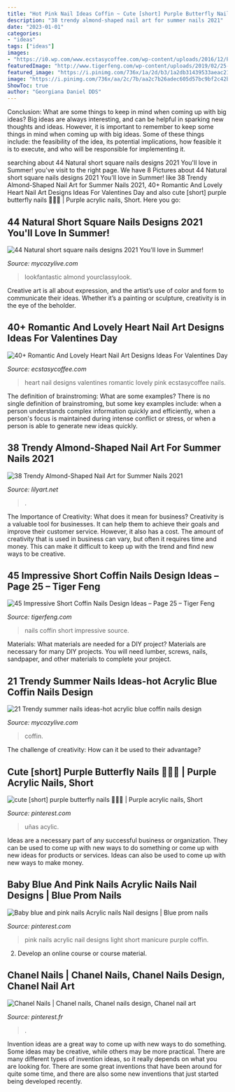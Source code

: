 ```yaml
---
title: "Hot Pink Nail Ideas Coffin ~ Cute [short] Purple Butterfly Nails 🥺🦋💜"
description: "38 trendy almond-shaped nail art for summer nails 2021"
date: "2023-01-01"
categories:
- "ideas"
tags: ["ideas"]
images:
- "https://i0.wp.com/www.ecstasycoffee.com/wp-content/uploads/2016/12/Pastel-Pink-Glitter-Nails-With-A-White-Heart-On-Top.jpg?resize=600%2C505"
featuredImage: "http://www.tigerfeng.com/wp-content/uploads/2019/02/25-Short-Coffin-Nails.jpg"
featured_image: "https://i.pinimg.com/736x/1a/2d/b3/1a2db31439533aeac215fef04824dd94.jpg"
image: "https://i.pinimg.com/736x/aa/2c/7b/aa2c7b26adec605d57bc9bf2c42b81fd.jpg"
ShowToc: true
author: "Georgiana Daniel DDS"
---
```



Conclusion: What are some things to keep in mind when coming up with big ideas?
Big ideas are always interesting, and can be helpful in sparking new thoughts and ideas. However, it is important to remember to keep some things in mind when coming up with big ideas. Some of these things include: the feasibility of the idea, its potential implications, how feasible it is to execute, and who will be responsible for implementing it.

	

		
searching about 44 Natural short square nails designs 2021 You&#039;ll love in Summer! you've visit to the right page. We have 8 Pictures about 44 Natural short square nails designs 2021 You&#039;ll love in Summer! like 38 Trendy Almond-Shaped Nail Art for Summer Nails 2021, 40+ Romantic And Lovely Heart Nail Art Designs Ideas For Valentines Day and also cute [short] purple butterfly nails 🥺🦋💜 | Purple acrylic nails, Short. Here you go:
		
    
## 44 Natural Short Square Nails Designs 2021 You&#039;ll Love In Summer!

<img loading=lazy src="https://mycozylive.com/wp-content/uploads/2021/04/31-8.jpg" onerror="this.onerror=null;this.src='https://tse3.mm.bing.net/th?id=OIP.ELLcvNNz3AQ5sj9rNi4FVwHaLH&amp;pid=15.1';" alt="44 Natural short square nails designs 2021 You&#039;ll love in Summer!">

_Source: mycozylive.com_

>lookfantastic almond yourclassylook. 

	

Creative art is all about expression, and the artist’s use of color and form to communicate their ideas. Whether it’s a painting or sculpture, creativity is in the eye of the beholder.

    
## 40+ Romantic And Lovely Heart Nail Art Designs Ideas For Valentines Day

<img loading=lazy src="https://i0.wp.com/www.ecstasycoffee.com/wp-content/uploads/2016/12/Pastel-Pink-Glitter-Nails-With-A-White-Heart-On-Top.jpg?resize=600%2C505" onerror="this.onerror=null;this.src='https://tse1.mm.bing.net/th?id=OIP.kZwh-2K5FJaDBXkG05cHEgHaGO&amp;pid=15.1';" alt="40+ Romantic And Lovely Heart Nail Art Designs Ideas For Valentines Day">

_Source: ecstasycoffee.com_

>heart nail designs valentines romantic lovely pink ecstasycoffee nails. 

	

The definition of brainstroming: What are some examples?
There is no single definition of brainstroming, but some key examples include: when a person understands complex information quickly and efficiently, when a person's focus is maintained during intense conflict or stress, or when a person is able to generate new ideas quickly.

    
## 38 Trendy Almond-Shaped Nail Art For Summer Nails 2021

<img loading=lazy src="https://lilyart.net/wp-content/uploads/2021/06/10-3-683x1024.jpg" onerror="this.onerror=null;this.src='https://tse3.mm.bing.net/th?id=OIP.F-v8isk-yoAOPuHELdaS5AHaLG&amp;pid=15.1';" alt="38 Trendy Almond-Shaped Nail Art for Summer Nails 2021">

_Source: lilyart.net_

>. 

	

The Importance of Creativity: What does it mean for business?
Creativity is a valuable tool for businesses. It can help them to achieve their goals and improve their customer service. However, it also has a cost. The amount of creativity that is used in business can vary, but often it requires time and money. This can make it difficult to keep up with the trend and find new ways to be creative.

    
## 45 Impressive Short Coffin Nails Design Ideas – Page 25 – Tiger Feng

<img loading=lazy src="http://www.tigerfeng.com/wp-content/uploads/2019/02/25-Short-Coffin-Nails.jpg" onerror="this.onerror=null;this.src='https://tse4.mm.bing.net/th?id=OIP.rLTs5SOrnG7NHjv220IVYgHaNK&amp;pid=15.1';" alt="45 Impressive Short Coffin Nails Design Ideas – Page 25 – Tiger Feng">

_Source: tigerfeng.com_

>nails coffin short impressive source. 

	

Materials: What materials are needed for a DIY project?
Materials are necessary for many DIY projects. You will need lumber, screws, nails, sandpaper, and other materials to complete your project.

    
## 21 Trendy Summer Nails Ideas-hot Acrylic Blue Coffin Nails Design

<img loading=lazy src="https://mycozylive.com/wp-content/uploads/2020/07/19-1.png" onerror="this.onerror=null;this.src='https://tse3.mm.bing.net/th?id=OIP.Q4WZOwIEsxBAvXU-WzQOOAHaJx&amp;pid=15.1';" alt="21 Trendy summer nails ideas-hot acrylic blue coffin nails design">

_Source: mycozylive.com_

>coffin. 

	

The challenge of creativity: How can it be used to their advantage?
 

    
## Cute [short] Purple Butterfly Nails 🥺🦋💜 | Purple Acrylic Nails, Short

<img loading=lazy src="https://i.pinimg.com/736x/aa/2c/7b/aa2c7b26adec605d57bc9bf2c42b81fd.jpg" onerror="this.onerror=null;this.src='https://tse1.mm.bing.net/th?id=OIP.zFQnBSQmu1i-mfBmqMJH5gHaJ3&amp;pid=15.1';" alt="cute [short] purple butterfly nails 🥺🦋💜 | Purple acrylic nails, Short">

_Source: pinterest.com_

>uñas acylic. 

	

Ideas are a necessary part of any successful business or organization. They can be used to come up with new ways to do something or come up with new ideas for products or services. Ideas can also be used to come up with new ways to make money.

    
## Baby Blue And Pink Nails Acrylic Nails Nail Designs | Blue Prom Nails

<img loading=lazy src="https://i.pinimg.com/736x/c1/0d/ac/c10dac28374341138313529a82ba4112--pink-blue-nails-pink-acrylic-nails.jpg" onerror="this.onerror=null;this.src='https://tse4.mm.bing.net/th?id=OIP.XI0hClTq8HZViv8tWc4PEAHaHa&amp;pid=15.1';" alt="Baby blue and pink nails Acrylic nails Nail designs | Blue prom nails">

_Source: pinterest.com_

>pink nails acrylic nail designs light short manicure purple coffin. 

	

2. Develop an online course or course material.

    
## Chanel Nails | Chanel Nails, Chanel Nails Design, Chanel Nail Art

<img loading=lazy src="https://i.pinimg.com/736x/1a/2d/b3/1a2db31439533aeac215fef04824dd94.jpg" onerror="this.onerror=null;this.src='https://tse2.mm.bing.net/th?id=OIP.TNB54hnSo4mrgX0lE4PIcAHaNK&amp;pid=15.1';" alt="Chanel Nails | Chanel nails, Chanel nails design, Chanel nail art">

_Source: pinterest.fr_

>. 

	

Invention ideas are a great way to come up with new ways to do something. Some ideas may be creative, while others may be more practical. There are many different types of invention ideas, so it really depends on what you are looking for. There are some great inventions that have been around for quite some time, and there are also some new inventions that just started being developed recently.

